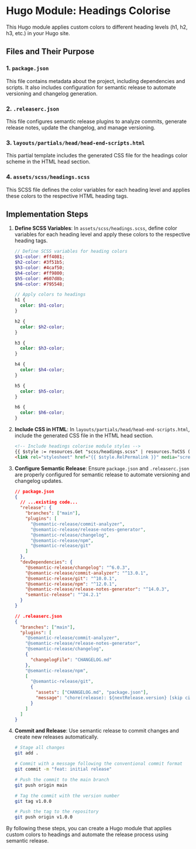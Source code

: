 # Hugo Module: Headings Colorise

This Hugo module applies custom colors to different heading levels (h1, h2, h3, etc.) in your Hugo site.

## Files and Their Purpose

### 1. `package.json`
This file contains metadata about the project, including dependencies and scripts. It also includes configuration for semantic release to automate versioning and changelog generation.

### 2. `.releaserc.json`
This file configures semantic release plugins to analyze commits, generate release notes, update the changelog, and manage versioning.

### 3. `layouts/partials/head/head-end-scripts.html`
This partial template includes the generated CSS file for the headings color scheme in the HTML head section.

### 4. `assets/scss/headings.scss`
This SCSS file defines the color variables for each heading level and applies these colors to the respective HTML heading tags.

## Implementation Steps

1. **Define SCSS Variables**: In `assets/scss/headings.scss`, define color variables for each heading level and apply these colors to the respective heading tags.

    ```scss
    // Define SCSS variables for heading colors
    $h1-color: #ff4081;
    $h2-color: #3f51b5;
    $h3-color: #4caf50;
    $h4-color: #ff9800;
    $h5-color: #607d8b;
    $h6-color: #795548;

    // Apply colors to headings
    h1 {
      color: $h1-color;
    }

    h2 {
      color: $h2-color;
    }

    h3 {
      color: $h3-color;
    }

    h4 {
      color: $h4-color;
    }

    h5 {
      color: $h5-color;
    }

    h6 {
      color: $h6-color;
    }
    ```

2. **Include CSS in HTML**: In `layouts/partials/head/head-end-scripts.html`, include the generated CSS file in the HTML head section.

    ```html
    <!-- Include headings colorise module styles -->
    {{ $style := resources.Get "scss/headings.scss" | resources.ToCSS (dict "targetPath" "assets/css/headings.css") }}
    <link rel="stylesheet" href="{{ $style.RelPermalink }}" media="screen">
    ```

3. **Configure Semantic Release**: Ensure `package.json` and `.releaserc.json` are properly configured for semantic release to automate versioning and changelog updates.

    ```json
    // package.json
    {
      // ...existing code...
      "release": {
        "branches": ["main"],
        "plugins": [
          "@semantic-release/commit-analyzer",
          "@semantic-release/release-notes-generator",
          "@semantic-release/changelog",
          "@semantic-release/npm",
          "@semantic-release/git"
        ]
      },
      "devDependencies": {
        "@semantic-release/changelog": "^6.0.3",
        "@semantic-release/commit-analyzer": "^13.0.1",
        "@semantic-release/git": "^10.0.1",
        "@semantic-release/npm": "^12.0.1",
        "@semantic-release/release-notes-generator": "^14.0.3",
        "semantic-release": "^24.2.1"
      }
    }
    ```

    ```json
    // .releaserc.json
    {
      "branches": ["main"],
      "plugins": [
        "@semantic-release/commit-analyzer",
        "@semantic-release/release-notes-generator",
        "@semantic-release/changelog",
        {
          "changelogFile": "CHANGELOG.md"
        },
        "@semantic-release/npm",
        [
          "@semantic-release/git",
          {
            "assets": ["CHANGELOG.md", "package.json"],
            "message": "chore(release): ${nextRelease.version} [skip ci]\n\n${nextRelease.notes}"
          }
        ]
      ]
    }
    ```

4. **Commit and Release**: Use semantic release to commit changes and create new releases automatically.

    ```bash
    # Stage all changes
    git add .

    # Commit with a message following the conventional commit format
    git commit -m "feat: initial release"

    # Push the commit to the main branch
    git push origin main

    # Tag the commit with the version number
    git tag v1.0.0

    # Push the tag to the repository
    git push origin v1.0.0
    ```

By following these steps, you can create a Hugo module that applies custom colors to headings and automate the release process using semantic release.
